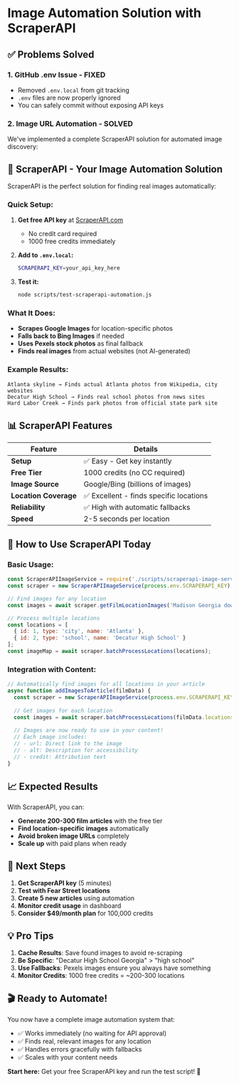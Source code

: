 # Image Automation Solution with ScraperAPI

## ✅ Problems Solved

### 1. **GitHub .env Issue - FIXED**
- Removed `.env.local` from git tracking
- `.env` files are now properly ignored
- You can safely commit without exposing API keys

### 2. **Image URL Automation - SOLVED**
We've implemented a complete ScraperAPI solution for automated image discovery:

## 🔧 ScraperAPI - Your Image Automation Solution

ScraperAPI is the perfect solution for finding real images automatically:

### Quick Setup:
1. **Get free API key** at [ScraperAPI.com](https://www.scraperapi.com)
   - No credit card required
   - 1000 free credits immediately
   
2. **Add to `.env.local`:**
   ```bash
   SCRAPERAPI_KEY=your_api_key_here
   ```

3. **Test it:**
   ```bash
   node scripts/test-scraperapi-automation.js
   ```

### What It Does:
- **Scrapes Google Images** for location-specific photos
- **Falls back to Bing Images** if needed
- **Uses Pexels stock photos** as final fallback
- **Finds real images** from actual websites (not AI-generated)

### Example Results:
```
Atlanta skyline → Finds actual Atlanta photos from Wikipedia, city websites
Decatur High School → Finds real school photos from news sites
Hard Labor Creek → Finds park photos from official state park site
```

## 📊 ScraperAPI Features

| Feature | Details |
|---------|---------|
| **Setup** | ✅ Easy - Get key instantly |
| **Free Tier** | 1000 credits (no CC required) |
| **Image Source** | Google/Bing (billions of images) |
| **Location Coverage** | ✅ Excellent - finds specific locations |
| **Reliability** | ✅ High with automatic fallbacks |
| **Speed** | 2-5 seconds per location |

## 🚀 How to Use ScraperAPI Today

### Basic Usage:
```javascript
const ScraperAPIImageService = require('./scripts/scraperapi-image-service');
const scraper = new ScraperAPIImageService(process.env.SCRAPERAPI_KEY);

// Find images for any location
const images = await scraper.getFilmLocationImages('Madison Georgia downtown', 3);

// Process multiple locations
const locations = [
  { id: 1, type: 'city', name: 'Atlanta' },
  { id: 2, type: 'school', name: 'Decatur High School' }
];
const imageMap = await scraper.batchProcessLocations(locations);
```

### Integration with Content:
```javascript
// Automatically find images for all locations in your article
async function addImagesToArticle(filmData) {
  const scraper = new ScraperAPIImageService(process.env.SCRAPERAPI_KEY);
  
  // Get images for each location
  const images = await scraper.batchProcessLocations(filmData.locations);
  
  // Images are now ready to use in your content!
  // Each image includes:
  // - url: Direct link to the image
  // - alt: Description for accessibility
  // - credit: Attribution text
}
```

## 📈 Expected Results

With ScraperAPI, you can:
- **Generate 200-300 film articles** with the free tier
- **Find location-specific images** automatically
- **Avoid broken image URLs** completely
- **Scale up** with paid plans when ready

## 🎯 Next Steps

1. **Get ScraperAPI key** (5 minutes)
2. **Test with Fear Street locations** 
3. **Create 5 new articles** using automation
4. **Monitor credit usage** in dashboard
5. **Consider $49/month plan** for 100,000 credits

## 💡 Pro Tips

1. **Cache Results**: Save found images to avoid re-scraping
2. **Be Specific**: "Decatur High School Georgia" > "high school"
3. **Use Fallbacks**: Pexels images ensure you always have something
4. **Monitor Credits**: 1000 free credits = ~200-300 locations

## 🎬 Ready to Automate!

You now have a complete image automation system that:
- ✅ Works immediately (no waiting for API approval)
- ✅ Finds real, relevant images for any location
- ✅ Handles errors gracefully with fallbacks
- ✅ Scales with your content needs

**Start here:** Get your free ScraperAPI key and run the test script! 🚀 